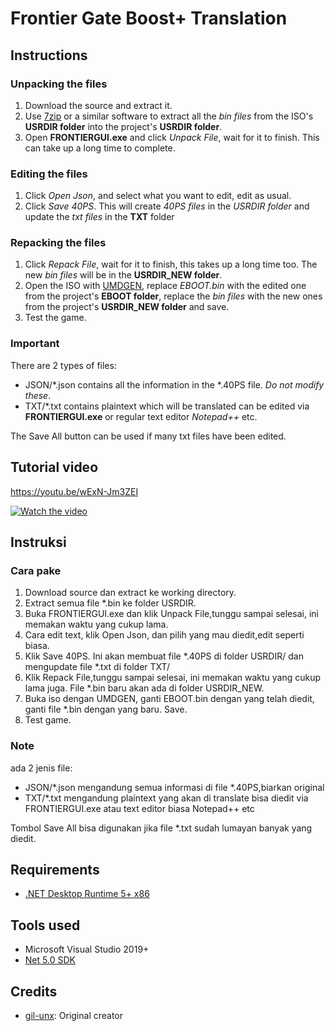 # Frontier Gate Boost+ Translation

## Instructions

### Unpacking the files

1. Download the source and extract it.
2. Use [7zip](https://www.7-zip.org/) or a similar software to extract all the *bin files* from the ISO's **USRDIR folder** into the project's **USRDIR folder**.
3. Open **FRONTIERGUI.exe** and click *Unpack File*, wait for it to finish. This can take up a long time to complete.

### Editing the files

1. Click *Open Json*, and select what you want to edit, edit as usual.
2. Click *Save 40PS*. This will create *40PS files* in the *USRDIR folder* and update the *txt files* in the **TXT** folder

### Repacking the files
1. Click *Repack File*, wait for it to finish, this takes up a long time too. The new *bin files* will be in the **USRDIR_NEW folder**.
2. Open the ISO with [UMDGEN](https://www.romhacking.net/utilities/1218/), replace *EBOOT.bin* with the edited one from the project's **EBOOT folder**, replace the *bin files* with the new ones from the project's **USRDIR_NEW folder** and save.
3. Test the game.

### Important 

There are 2 types of files:

- JSON/\*.json contains all the information in the \*.40PS file. *Do not modify these*.
- TXT/\*.txt contains plaintext which will be translated can be edited via **FRONTIERGUI.exe** or regular text editor *Notepad++* etc.

The Save All button can be used if many txt files have been edited.

## Tutorial video

https://youtu.be/wExN-Jm3ZEI

[![Watch the video](https://img.youtube.com/vi/wExN-Jm3ZEI/default.jpg)](https://youtu.be/wExN-Jm3ZEI)

## Instruksi

### Cara pake

1. Download source dan extract ke working directory.
2. Extract semua file *.bin ke folder USRDIR.
3. Buka FRONTIERGUI.exe dan klik Unpack File,tunggu sampai selesai, ini memakan waktu yang cukup lama.
4. Cara edit text, klik Open Json, dan pilih yang mau diedit,edit seperti biasa.
5. Klik Save 40PS.
Ini akan membuat file *.40PS di folder USRDIR/
dan mengupdate file *.txt di folder TXT/
6. Klik Repack File,tunggu sampai selesai, ini memakan waktu yang cukup lama juga.
File *.bin baru akan ada di folder USRDIR_NEW.
7. Buka iso dengan UMDGEN, ganti EBOOT.bin dengan yang telah diedit, ganti file *.bin dengan yang baru. Save.
8. Test game.

### Note

ada 2 jenis file:
- JSON/*.json mengandung semua informasi di file *.40PS,biarkan original 
- TXT/*.txt mengandung plaintext yang akan di translate
bisa diedit via FRONTIERGUI.exe atau text editor biasa Notepad++ etc

Tombol Save All bisa digunakan jika file *.txt sudah lumayan banyak yang diedit.

## Requirements

- [.NET Desktop Runtime 5+ x86](https://dotnet.microsoft.com/download/dotnet/5.0)

## Tools used

- Microsoft Visual Studio 2019+
- [Net 5.0 SDK](https://dotnet.microsoft.com/download/dotnet/5.0)

## Credits

* [gil-unx](https://github.com/gil-unx): Original creator
